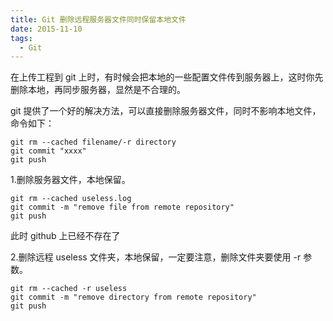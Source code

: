 ```yaml
---
title: Git 删除远程服务器文件同时保留本地文件
date: 2015-11-10
tags: 
  - Git
---
```


在上传工程到 git 上时，有时候会把本地的一些配置文件传到服务器上，这时你先删除本地，再同步服务器，显然是不合理的。

git 提供了一个好的解决方法，可以直接删除服务器文件，同时不影响本地文件，命令如下：

```
git rm --cached filename/-r directory
git commit "xxxx"
git push
```

<!--more-->

1.删除服务器文件，本地保留。

```
git rm --cached useless.log
git commit -m "remove file from remote repository"
git push
```

此时 github 上已经不存在了

2.删除远程 useless 文件夹，本地保留，一定要注意，删除文件夹要使用 -r 参数。

```
git rm --cached -r useless
git commit -m "remove directory from remote repository"
git push
```
